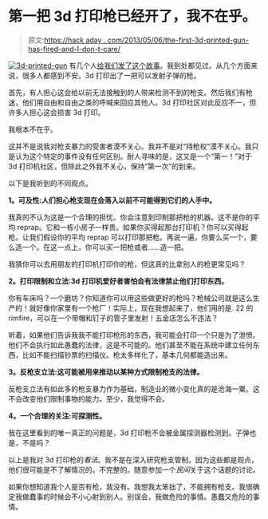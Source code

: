 # 第一把 3d 打印枪已经开了，我不在乎。

> 原文:[https://hack aday . com/2013/05/06/the-first-3d-printed-gun-has-fired-and-I-don-t-care/](https://hackaday.com/2013/05/06/the-first-3d-printed-gun-has-been-fired-and-i-dont-care/)

[![3d-printed-gun](../Images/03ddd31b52c8b645fefc9229e42f0f0d.png)](http://hackaday.com/wp-content/uploads/2013/05/3d-printed-gun.jpg) 有几个人[给我们发了这个故事](http://www.bbc.co.uk/news/science-environment-22421185)。我到处都见过。从几个方面来说，很多人都感到不安。3d 打印出了一把可以发射子弹的枪。

首先，有人担心这会给以前无法接触到的人带来检测不到的枪支。然后我们有枪迷，他们用自由和自由之类的呼喊来回应其他人。3d 打印社区对此反应不一，但许多人担心这会损害 3d 打印。

我根本不在乎。

这并不是说我对枪支暴力的受害者漠不关心。我并不是对“持枪权”漠不关心。我只是认为这个特定的事件没有任何区别。耐人寻味的是，这又是一个“第一！”对于 3d 打印机社区，但除此之外我不关心，保持“第一次”的到来。

以下是我听到的不同观点。

**1。可及性:人们担心枪支现在会落入以前不可能得到它们的人手中。**

我真的不认为这是一个合理的担忧。你会注意到印制那把枪的机器。这不是你的平均 reprap。它和一栋小房子一样贵。如果你买得起那台打印机？你可以买得起枪。让我们假设你的平均 reprap 可以打印那把枪。再说一遍，你要么买一个，要么造一个。在这一点上，你可以买一把枪或者……造一把。

我猜你可以去用朋友的打印机打印你的枪，但这真的比拿别人的枪更常见吗？

**2。打印限制和立法:3d 打印机爱好者害怕会有法律禁止他们打印东西。**

你有车床吗？一个磨坊？你知道你可以用这些做更好的枪吗？枪械公司就是这么生产的！就好像你家里有一个枪厂！实际上，现在我想起来了，他们用的是. 22 的 rimfire，可以在一个带帽和钉子的管子里发射！五金店怎么不违法？

听着，如果他们告诉我我不能打印枪形的东西，我可能会打印一个只是为了泄愤。他们不会执行如此愚蠢的法律，这是不可能的。他们甚至不能在系统中建立任何东西，比如不能扫描钞票的扫描仪。枪太多样化了，基本几何都能造出来。

**3。反枪支立法:这可能被用来推动以某种方式限制枪支的法律。**

反枪支立法有如此多的枪支暴力作为基础，制造业的微小变化真的是沧海一粟。这不会改变他们限制事物的能力。至少，我觉得不会。

**4。一个合理的关注:可探测性。**

我在这里看到的唯一真正的问题是，3d 打印枪不会被金属探测器检测到。子弹也是，不是吗？

以上是我对 3d 打印枪的*看法*。我不是在深入研究枪支管制。因为这些都是观点，他们很可能是不了解情况的，不完整的。随意参加一个*民间*关于这个话题的讨论。

如果你想知道我个人是否有枪，我没有。我想我太笨拙了，不能拥有枪支。我很确定我做蠢事的时候会不小心射到别人。别误会，我做危险的事情。愚蠢又危险的事情。